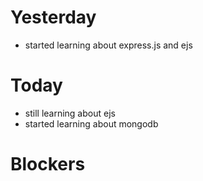 # Yesterday

- started learning about express.js and ejs

# Today

- still learning about ejs
- started learning about mongodb

# Blockers
